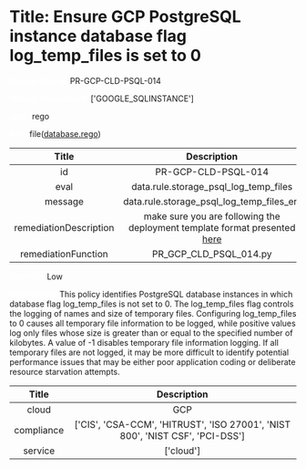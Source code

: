 



# Title: Ensure GCP PostgreSQL instance database flag log_temp_files is set to 0


***<font color="white">Master Test Id:</font>*** PR-GCP-CLD-PSQL-014

***<font color="white">Master Snapshot Id:</font>*** ['GOOGLE_SQLINSTANCE']

***<font color="white">type:</font>*** rego

***<font color="white">rule:</font>*** file([database.rego])  
  
  
  
  

|Title|Description|
| :---: | :---: |
|id|PR-GCP-CLD-PSQL-014|
|eval|data.rule.storage_psql_log_temp_files|
|message|data.rule.storage_psql_log_temp_files_err|
|remediationDescription|make sure you are following the deployment template format presented <a href='https://cloud.google.com/sql/docs/mysql/admin-api/rest/v1beta4/instances' target='_blank'>here</a>|
|remediationFunction|PR_GCP_CLD_PSQL_014.py|


***<font color="white">Severity:</font>*** Low

***<font color="white">Description:</font>*** This policy identifies PostgreSQL database instances in which database flag log_temp_files is not set to 0. The log_temp_files flag controls the logging of names and size of temporary files. Configuring log_temp_files to 0 causes all temporary file information to be logged, while positive values log only files whose size is greater than or equal to the specified number of kilobytes. A value of -1 disables temporary file information logging. If all temporary files are not logged, it may be more difficult to identify potential performance issues that may be either poor application coding or deliberate resource starvation attempts.  
  
  

|Title|Description|
| :---: | :---: |
|cloud|GCP|
|compliance|['CIS', 'CSA-CCM', 'HITRUST', 'ISO 27001', 'NIST 800', 'NIST CSF', 'PCI-DSS']|
|service|['cloud']|



[database.rego]: https://github.com/prancer-io/prancer-compliance-test/tree/master/google/cloud/database.rego
